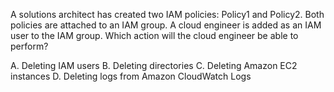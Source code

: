 A solutions architect has created two IAM policies: Policy1 and Policy2. Both policies are attached to an IAM group.
A cloud engineer is added as an IAM user to the IAM group. Which action will the cloud engineer be able to perform?

A. Deleting IAM users 
B. Deleting directories 
C. Deleting Amazon EC2 instances 
D. Deleting logs from Amazon CloudWatch Logs